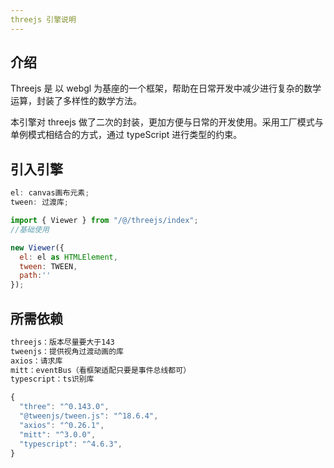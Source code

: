 ```yaml
---
threejs 引擎说明
---
```


## 介绍

Threejs 是 以 webgl 为基座的一个框架，帮助在日常开发中减少进行复杂的数学运算，封装了多样性的数学方法。

本引擎对 threejs 做了二次的封装，更加方便与日常的开发使用。采用工厂模式与单例模式相结合的方式，通过 typeScript 进行类型的约束。

## 引入引擎

```js
el: canvas画布元素;
tween: 过渡库;
```

```js
import { Viewer } from "/@/threejs/index";
//基础使用

new Viewer({
  el: el as HTMLElement,
  tween: TWEEN,
  path:''
});
```

## 所需依赖

```js
threejs：版本尽量要大于143
tweenjs：提供视角过渡动画的库
axios：请求库
mitt：eventBus（看框架适配只要是事件总线都可）
typescript：ts识别库
```

```js
{
  "three": "^0.143.0",
  "@tweenjs/tween.js": "^18.6.4",
  "axios": "^0.26.1",
  "mitt": "^3.0.0",
  "typescript": "^4.6.3",
}
```
